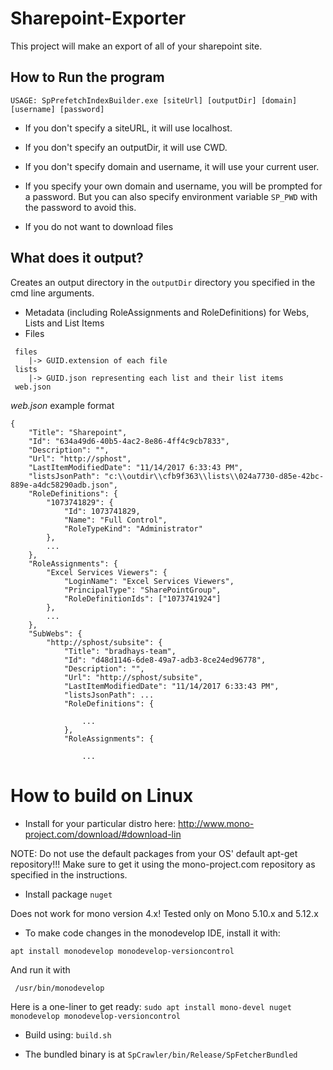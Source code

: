 # Sharepoint-Exporter

This project will make an export of all of your sharepoint site. 

## How to Run the program 

`USAGE: SpPrefetchIndexBuilder.exe [siteUrl] [outputDir] [domain] [username] [password]`

* If you don't specify a siteURL, it will use localhost.

* If you don't specify an outputDir, it will use CWD.

* If you don't specify domain and username, it will use your current user.

* If you specify your own domain and username, you will be prompted for a password. But you can also specify environment variable `SP_PWD` with the password to avoid this.

* If you do not want to download files 

## What does it output?

Creates an output directory in the `outputDir` directory you specified in the cmd line arguments.

 * Metadata (including RoleAssignments and RoleDefinitions) for Webs, Lists and List Items
 * Files
 
```
 files
    |-> GUID.extension of each file
 lists
    |-> GUID.json representing each list and their list items
 web.json
```

*web.json* example format
```
{
	"Title": "Sharepoint",
	"Id": "634a49d6-40b5-4ac2-8e86-4ff4c9cb7833",
	"Description": "",
	"Url": "http://sphost",
	"LastItemModifiedDate": "11/14/2017 6:33:43 PM",
	"listsJsonPath": "c:\\outdir\\cfb9f363\\lists\\024a7730-d85e-42bc-889e-a4dc58290adb.json",
	"RoleDefinitions": {
		"1073741829": {
			"Id": 1073741829,
			"Name": "Full Control",
			"RoleTypeKind": "Administrator"
		},
		...
	},
	"RoleAssignments": {
		"Excel Services Viewers": {
			"LoginName": "Excel Services Viewers",
			"PrincipalType": "SharePointGroup",
			"RoleDefinitionIds": ["1073741924"]
		},
		...
	},
	"SubWebs": {
		"http://sphost/subsite": {
			"Title": "bradhays-team",
			"Id": "d48d1146-6de8-49a7-adb3-8ce24ed96778",
			"Description": "",
			"Url": "http://sphost/subsite",
			"LastItemModifiedDate": "11/14/2017 6:33:43 PM",
			"listsJsonPath": ...
			"RoleDefinitions": {
				
				...
			},
			"RoleAssignments": {
				
				...
```

# How to build on Linux

* Install for your particular distro here: http://www.mono-project.com/download/#download-lin

NOTE: Do not use the default packages from your OS' default apt-get repository!!! Make sure to get it using the mono-project.com repository as specified in the instructions.

* Install package `nuget`

Does not work for mono version 4.x! Tested only on Mono 5.10.x and 5.12.x 

* To make code changes in the monodevelop IDE, install it with:

```
apt install monodevelop monodevelop-versioncontrol
```

 And run it with 

```
 /usr/bin/monodevelop
```

Here is a one-liner to get ready: `sudo apt install mono-devel nuget monodevelop monodevelop-versioncontrol`

* Build using: `build.sh`

* The bundled binary is at `SpCrawler/bin/Release/SpFetcherBundled`
